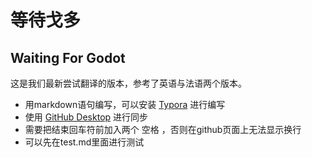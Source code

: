 # 等待戈多
## Waiting For Godot

这是我们最新尝试翻译的版本，参考了英语与法语两个版本。

* 用markdown语句编写，可以安装 [Typora](https://typora.io/) 进行编写
* 使用 [GitHub Desktop](https://desktop.github.com/) 进行同步
* 需要把结束回车符前加入两个 空格 ，否则在github页面上无法显示换行
* 可以先在test.md里面进行测试

